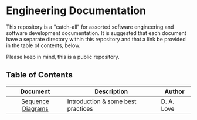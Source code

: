 # Engineering Documentation

This repository is a "catch-all" for assorted software engineering and software development documentation. It is suggested that each document have a separate directory within this repository and that a link be provided in the table of contents, below.

Please keep in mind, this is a public repository.

## Table of Contents

|      Document       | Description                        |   Author   |
|:-------------------:|------------------------------------|------------|
| [Sequence Diagrams] | Introduction & some best practices | D. A. Love |



[Sequence Diagrams]: ./sequence_diagrams/doc/Sequence_Diagrams.md


